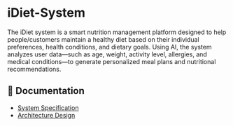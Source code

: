 # iDiet-System
The iDiet system is a smart nutrition management platform designed to help people/customers maintain a healthy diet based on their individual preferences, health conditions, and dietary goals. Using AI, the system analyzes user data—such as age, weight, activity level, allergies, and medical conditions—to generate personalized meal plans and nutritional recommendations.



## 📄 Documentation
- [System Specification](SPECIFICATION.md)
- [Architecture Design](ARCHITECTURE.md)
